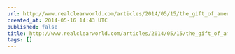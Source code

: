 ```yaml
---
url: http://www.realclearworld.com/articles/2014/05/15/the_gift_of_american_power.html%23.U3XiRzCKfuc.facebook
created_at: 2014-05-16 14:43 UTC
published: false
title: http://www.realclearworld.com/articles/2014/05/15/the_gift_of_american_power.html%23.U3XiRzCKfuc.facebook
tags: []
---
```



